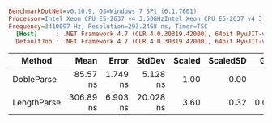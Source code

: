 ``` ini

BenchmarkDotNet=v0.10.9, OS=Windows 7 SP1 (6.1.7601)
Processor=Intel Xeon CPU E5-2637 v4 3.50GHzIntel Xeon CPU E5-2637 v4 3.50GHz, ProcessorCount=16
Frequency=3410097 Hz, Resolution=293.2468 ns, Timer=TSC
  [Host]     : .NET Framework 4.7 (CLR 4.0.30319.42000), 64bit RyuJIT-v4.7.2114.0
  DefaultJob : .NET Framework 4.7 (CLR 4.0.30319.42000), 64bit RyuJIT-v4.7.2114.0


```
 |      Method |      Mean |    Error |    StdDev | Scaled | ScaledSD |  Gen 0 | Allocated |
 |------------ |----------:|---------:|----------:|-------:|---------:|-------:|----------:|
 |  DobleParse |  85.57 ns | 1.749 ns |  5.128 ns |   1.00 |     0.00 |      - |       0 B |
 | LengthParse | 306.89 ns | 6.903 ns | 20.028 ns |   3.60 |     0.32 | 0.0148 |      96 B |
